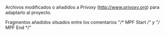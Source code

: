 Archivos modificados o añadidos a Privoxy (http://www.privoxy.org) para adaptarlo al proyecto.

Fragmentos añadidos situados entre los comentarios "/* MPF Start */" y "/* MPF End */"
